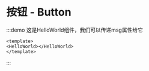 # 按钮 - Button
<HelloWorld></HelloWorld>


:::demo 这是HelloWorld组件，我们可以传递msg属性给它
```vue
<template>
<HelloWorld></HelloWorld>
</template>
```
:::

<Test></Test>